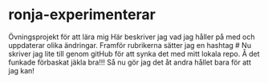 # ronja-experimenterar
Övningsprojekt för att lära mig
Här beskriver jag vad jag håller på med och uppdaterar olika ändringar. Framför rubrikerna sätter jag en hashtag #
Nu skriver jag lite till genom gitHub för att synka det med mitt lokala repo.
Å det funkade förbaskat jäkla bra!!! Så nu gör jag det åt andra hållet bara för att jag kan!